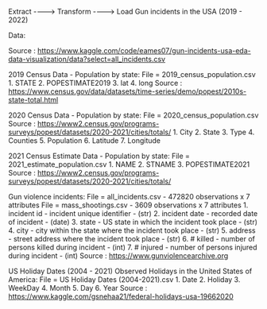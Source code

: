 Extract ----> Transform ----> Load
Gun incidents in the USA (2019 - 2022)


Data:


Source : https://www.kaggle.com/code/eames07/gun-incidents-usa-eda-data-visualization/data?select=all_incidents.csv

2019 Census Data - Population by state:
File = 2019_census_population.csv
        1. STATE
        2. POPESTIMATE2019
        3. lat
        4. long
Source : https://www.census.gov/data/datasets/time-series/demo/popest/2010s-state-total.html


2020 Census Data - Population by state:
File = 2020_census_population.csv
Source : https://www2.census.gov/programs-surveys/popest/datasets/2020-2021/cities/totals/
        1. City
        2. State
        3. Type
        4. Counties
        5. Population
        6. Latitude
        7. Longitude

2021 Census Estimate Data - Population by state:
File = 2021_estimate_population.csv
        1. NAME
        2. STNAME
        3. POPESTIMATE2021
Source : https://www2.census.gov/programs-surveys/popest/datasets/2020-2021/cities/totals/

Gun violence incidents:
File = all_incidents.csv - 472820 observations x 7 attributes
File = mass_shootings.csv - 3609 observations x 7 attributes
        1. incident id - incident unique identifier - (str)
        2. incident date - recorded date of incident - (date)
        3. state - US state in which the incident took place - (str)
        4. city - city within the state where the incident took place - (str)
        5. address - street address where the incident took place - (str)
        6. # killed - number of persons killed during incident - (int)
        7. # injured - number of persons injured during incident - (int)
Source : https://www.gunviolencearchive.org

US Holiday Dates (2004 - 2021) Observed Holidays in the United States of America:
File = US Holiday Dates (2004-2021).csv
        1. Date
        2. Holiday
        3. WeekDay
        4. Month
        5. Day
        6. Year
Source : https://www.kaggle.com/gsnehaa21/federal-holidays-usa-19662020